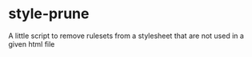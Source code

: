 # style-prune
A little script to remove rulesets from a stylesheet that are not used in a given html file 
